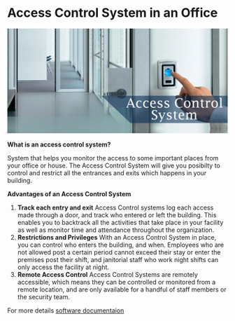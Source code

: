 # Access Control System in an Office

![alt text](https://github.com/NaniiGheorghe/AccessControlSystem/blob/master/banner02.jpg)


**What is an access control system?**
>
System that helps you monitor the access to some important places from your office or house. The Access Control System will give you posibilty to control and restrict all the entrances and exits which happens in your building.

**Advantages of an Access Control System**
1. **Track each entry and exit**
Access Control systems log each access made through a door, and track who entered or left the building. This enables you to backtrack all the activities that take place in your facility as well as monitor time and attendance throughout the organization.
2. **Restrictions and Privileges**
With an Access Control System in place, you can control who enters the building, and when. Employees who are not allowed post a certain period cannot exceed their stay or enter the premises post their shift, and janitorial staff who work night shifts can only access the facility at night.
3. **Remote Access Control**
Access Control Systems are remotely accessible, which means they can be controlled or monitored from a remote location, and are only available for a handful of staff members or the security team.

For more details [software documentaion](https://github.com/NaniiGheorghe/AccessControlSystem/wiki)
